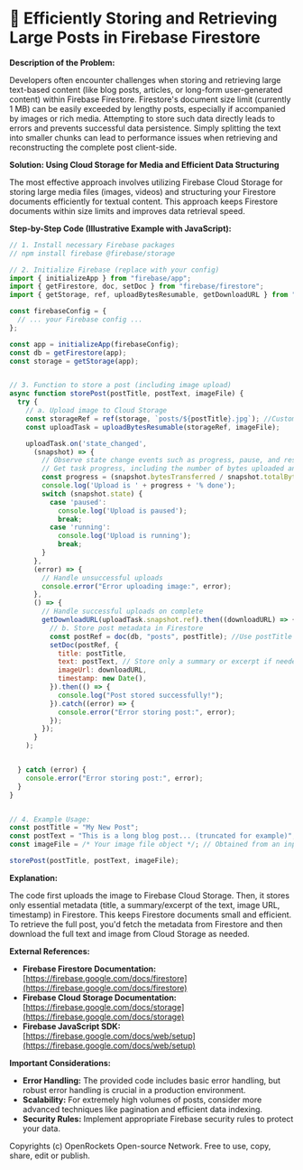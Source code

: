 # 🐞 Efficiently Storing and Retrieving Large Posts in Firebase Firestore


**Description of the Problem:**

Developers often encounter challenges when storing and retrieving large text-based content (like blog posts, articles, or long-form user-generated content) within Firebase Firestore.  Firestore's document size limit (currently 1 MB) can be easily exceeded by lengthy posts, especially if accompanied by images or rich media. Attempting to store such data directly leads to errors and prevents successful data persistence.  Simply splitting the text into smaller chunks can lead to performance issues when retrieving and reconstructing the complete post client-side.


**Solution: Using Cloud Storage for Media and Efficient Data Structuring**

The most effective approach involves utilizing Firebase Cloud Storage for storing large media files (images, videos) and structuring your Firestore documents efficiently for textual content.  This approach keeps Firestore documents within size limits and improves data retrieval speed.

**Step-by-Step Code (Illustrative Example with JavaScript):**


```javascript
// 1. Install necessary Firebase packages
// npm install firebase @firebase/storage

// 2. Initialize Firebase (replace with your config)
import { initializeApp } from "firebase/app";
import { getFirestore, doc, setDoc } from "firebase/firestore";
import { getStorage, ref, uploadBytesResumable, getDownloadURL } from "firebase/storage";

const firebaseConfig = {
  // ... your Firebase config ...
};

const app = initializeApp(firebaseConfig);
const db = getFirestore(app);
const storage = getStorage(app);


// 3. Function to store a post (including image upload)
async function storePost(postTitle, postText, imageFile) {
  try {
    // a. Upload image to Cloud Storage
    const storageRef = ref(storage, `posts/${postTitle}.jpg`); //Customize filename as needed.
    const uploadTask = uploadBytesResumable(storageRef, imageFile);

    uploadTask.on('state_changed', 
      (snapshot) => {
        // Observe state change events such as progress, pause, and resume
        // Get task progress, including the number of bytes uploaded and the total number of bytes to be uploaded
        const progress = (snapshot.bytesTransferred / snapshot.totalBytes) * 100;
        console.log('Upload is ' + progress + '% done');
        switch (snapshot.state) {
          case 'paused':
            console.log('Upload is paused');
            break;
          case 'running':
            console.log('Upload is running');
            break;
        }
      }, 
      (error) => {
        // Handle unsuccessful uploads
        console.error("Error uploading image:", error);
      }, 
      () => {
        // Handle successful uploads on complete
        getDownloadURL(uploadTask.snapshot.ref).then((downloadURL) => {
          // b. Store post metadata in Firestore
          const postRef = doc(db, "posts", postTitle); //Use postTitle as ID, consider alternatives for uniqueness.
          setDoc(postRef, {
            title: postTitle,
            text: postText, // Store only a summary or excerpt if needed.
            imageUrl: downloadURL,
            timestamp: new Date(),
          }).then(() => {
            console.log("Post stored successfully!");
          }).catch((error) => {
            console.error("Error storing post:", error);
          });
        });
      }
    );


  } catch (error) {
    console.error("Error storing post:", error);
  }
}


// 4. Example Usage:
const postTitle = "My New Post";
const postText = "This is a long blog post... (truncated for example)";
const imageFile = /* Your image file object */; // Obtained from an input element

storePost(postTitle, postText, imageFile);

```

**Explanation:**

The code first uploads the image to Firebase Cloud Storage.  Then, it stores only essential metadata (title, a summary/excerpt of the text, image URL, timestamp) in Firestore.  This keeps Firestore documents small and efficient.  To retrieve the full post, you'd fetch the metadata from Firestore and then download the full text and image from Cloud Storage as needed.

**External References:**

* **Firebase Firestore Documentation:** [https://firebase.google.com/docs/firestore](https://firebase.google.com/docs/firestore)
* **Firebase Cloud Storage Documentation:** [https://firebase.google.com/docs/storage](https://firebase.google.com/docs/storage)
* **Firebase JavaScript SDK:** [https://firebase.google.com/docs/web/setup](https://firebase.google.com/docs/web/setup)


**Important Considerations:**

* **Error Handling:**  The provided code includes basic error handling, but robust error handling is crucial in a production environment.
* **Scalability:** For extremely high volumes of posts, consider more advanced techniques like pagination and efficient data indexing.
* **Security Rules:**  Implement appropriate Firebase security rules to protect your data.


Copyrights (c) OpenRockets Open-source Network. Free to use, copy, share, edit or publish.

